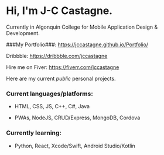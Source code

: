# Hi, I'm J-C Castagne.

Currently in Algonquin College for Mobile Application Design & Development.

###My Portfolio###: https://jccastagne.github.io/Portfolio/

Dribbble: https://dribbble.com/jccastagne

Hire me on Fiver: https://fiverr.com/jccastagne


Here are my current *public* personal projects.

### Current languages/platforms:

- HTML, CSS, JS, C++, C#, Java

- PWAs, NodeJS, CRUD/Express, MongoDB, Cordova


### Currently learning:

- Python, React, Xcode/Swift, Android Studio/Kotlin


